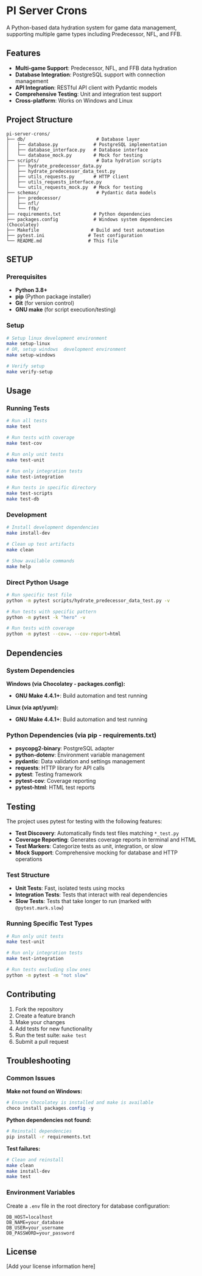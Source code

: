 # PI Server Crons

A Python-based data hydration system for game data management, supporting multiple game types including Predecessor, NFL, and FFB.

## Features

- **Multi-game Support**: Predecessor, NFL, and FFB data hydration
- **Database Integration**: PostgreSQL support with connection management
- **API Integration**: RESTful API client with Pydantic models
- **Comprehensive Testing**: Unit and integration test support
- **Cross-platform**: Works on Windows and Linux

## Project Structure

```
pi-server-crons/
├── db/                          # Database layer
│   ├── database.py             # PostgreSQL implementation
│   ├── database_interface.py   # Database interface
│   └── database_mock.py        # Mock for testing
├── scripts/                     # Data hydration scripts
│   ├── hydrate_predecessor_data.py
│   ├── hydrate_predecessor_data_test.py
│   ├── utils_requests.py       # HTTP client
│   ├── utils_requests_interface.py
│   └── utils_requests_mock.py  # Mock for testing
├── schemas/                     # Pydantic data models
│   ├── predecessor/
│   ├── nfl/
│   └── ffb/
├── requirements.txt            # Python dependencies
├── packages.config             # Windows system dependencies (Chocolatey)
├── Makefile                   # Build and test automation
├── pytest.ini                # Test configuration
└── README.md                 # This file
```

## SETUP

### Prerequisites

- **Python 3.8+**
- **pip** (Python package installer)
- **Git** (for version control)
- **GNU make** (for script execution/testing)

### Setup

```bash
# Setup linux development environment
make setup-linux
# OR, setup windows  development environment
make setup-windows

# Verify setup
make verify-setup
```

## Usage

### Running Tests

```bash
# Run all tests
make test

# Run tests with coverage
make test-cov

# Run only unit tests
make test-unit

# Run only integration tests
make test-integration

# Run tests in specific directory
make test-scripts
make test-db
```

### Development

```bash
# Install development dependencies
make install-dev

# Clean up test artifacts
make clean

# Show available commands
make help
```

### Direct Python Usage

```bash
# Run specific test file
python -m pytest scripts/hydrate_predecessor_data_test.py -v

# Run tests with specific pattern
python -m pytest -k "hero" -v

# Run tests with coverage
python -m pytest --cov=. --cov-report=html
```

## Dependencies

### System Dependencies

**Windows (via Chocolatey - packages.config):**
- **GNU Make 4.4.1+**: Build automation and test running

**Linux (via apt/yum):**
- **GNU Make 4.4.1+**: Build automation and test running

### Python Dependencies (via pip - requirements.txt)
- **psycopg2-binary**: PostgreSQL adapter
- **python-dotenv**: Environment variable management
- **pydantic**: Data validation and settings management
- **requests**: HTTP library for API calls
- **pytest**: Testing framework
- **pytest-cov**: Coverage reporting
- **pytest-html**: HTML test reports

## Testing

The project uses pytest for testing with the following features:

- **Test Discovery**: Automatically finds test files matching `*_test.py`
- **Coverage Reporting**: Generates coverage reports in terminal and HTML
- **Test Markers**: Categorize tests as unit, integration, or slow
- **Mock Support**: Comprehensive mocking for database and HTTP operations

### Test Structure

- **Unit Tests**: Fast, isolated tests using mocks
- **Integration Tests**: Tests that interact with real dependencies
- **Slow Tests**: Tests that take longer to run (marked with `@pytest.mark.slow`)

### Running Specific Test Types

```bash
# Run only unit tests
make test-unit

# Run only integration tests
make test-integration

# Run tests excluding slow ones
python -m pytest -m "not slow"
```

## Contributing

1. Fork the repository
2. Create a feature branch
3. Make your changes
4. Add tests for new functionality
5. Run the test suite: `make test`
6. Submit a pull request

## Troubleshooting

### Common Issues

**Make not found on Windows:**
```powershell
# Ensure Chocolatey is installed and make is available
choco install packages.config -y
```

**Python dependencies not found:**
```bash
# Reinstall dependencies
pip install -r requirements.txt
```

**Test failures:**
```bash
# Clean and reinstall
make clean
make install-dev
make test
```

### Environment Variables

Create a `.env` file in the root directory for database configuration:

```env
DB_HOST=localhost
DB_NAME=your_database
DB_USER=your_username
DB_PASSWORD=your_password
```

## License

[Add your license information here] 